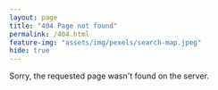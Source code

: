 ```yaml
---
layout: page
title: "404 Page not found"
permalink: /404.html
feature-img: "assets/img/pexels/search-map.jpeg"
hide: true
---
```


Sorry, the requested page wasn't found on the server.
